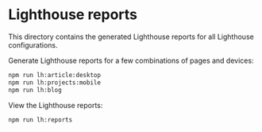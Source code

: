# Lighthouse reports

This directory contains the generated Lighthouse reports for all Lighthouse configurations.

Generate Lighthouse reports for a few combinations of pages and devices:

```sh
npm run lh:article:desktop
npm run lh:projects:mobile
npm run lh:blog
```

View the Lighthouse reports:

```sh
npm run lh:reports
```
